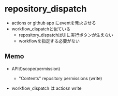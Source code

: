 # repository_dispatch

* actions or github app にeventを発火させる
* workflow_dispatchと似ている
  * repository_dispatchはUIに実行ボタンが生えない
  * workflowを指定する必要がない

## Memo

* APIのscope(permission)
  * "Contents" repository permissions (write)

* workflow_dispatch は actiosn write
